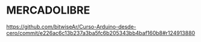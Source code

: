 # MERCADOLIBRE
https://github.com/bitwiseAr/Curso-Arduino-desde-cero/commit/e226ac6c13b237a3ba5fc6b205343bb4baf160b8#r124913880
